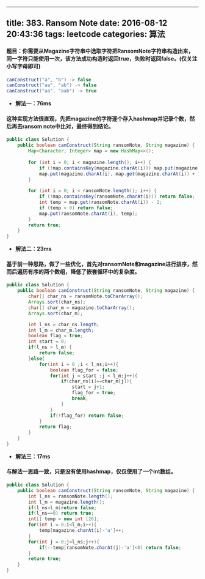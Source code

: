 
---
title: 383. Ransom Note
date: 2016-08-12 20:43:36
tags:   leetcode
categories: 算法
---
#### 题目：你需要从Magazine字符串中选取字符把RansomNote字符串构造出来，同一字符只能使用一次，该方法成功构造时返回true，失败时返回false。(仅关注小写字母即可)
<!-- more -->
``` java
canConstruct("a", "b") -> false
canConstruct("aa", "ab") -> false
canConstruct("aa", "aab") -> true
```

* **解法一：76ms**
#### 这种实现方法很直观，先把magazine的字符逐个存入hashmap并记录个数，然后再去ransom note中比对，最终得到结论。

``` java
public class Solution {
    public boolean canConstruct(String ransomNote, String magazine) {
        Map<Character, Integer> map = new HashMap<>();
        
        for (int i = 0; i < magazine.length(); i++) {
            if (!map.containsKey(magazine.charAt(i))) map.put(magazine.charAt(i), 0);
            map.put(magazine.charAt(i), map.get(magazine.charAt(i)) + 1);
        }
        
        for (int i = 0; i < ransomNote.length(); i++) {
            if (!map.containsKey(ransomNote.charAt(i))) return false;
            int temp = map.get(ransomNote.charAt(i)) - 1;
            if (temp < 0) return false;
            map.put(ransomNote.charAt(i), temp);
        }
        return true;
    }
}
``` 
* **解法二：23ms**
#### 基于前一种思路，做了一些优化，首先对ransomNote和magazine进行排序，然而后遍历有序的两个数组，降低了嵌套循环中的复杂度。
``` java
public class Solution {
    public boolean canConstruct(String ransomNote, String magazine) {
        char[] char_ns = ransomNote.toCharArray();
        Arrays.sort(char_ns);
        char[] char_m = magazine.toCharArray();
        Arrays.sort(char_m);

        int l_ns = char_ns.length;
        int l_m = char_m.length;
        boolean flag = true;
        int start = 0;
        if(l_ns > l_m) {
            return false;
        }else{
            for(int i = 0 ;i < l_ns;i++){
            	boolean flag_for = false;
                for(int j = start ;j < l_m;j++){
                    if(char_ns[i]==char_m[j]){
                        start = j+1;
                        flag_for = true;
                        break;
                    }
                }
                if(!flag_for) return false;
            }
            return flag;
        }
    }
}
``` 
* **解法三：17ms**
#### 与解法一思路一致，只是没有使用hashmap，仅仅使用了一个int数组。
``` java
public class Solution {
	public boolean canConstruct(String ransomNote, String magazine) {
	    int l_ns = ransomNote.length();
	    int l_m = magazine.length();
	    if(l_ns>l_m)return false;
	    if(l_ns==0) return true;
	    int[] temp = new int [26];
	    for(int i = 0;i<l_m;i++){
	        temp[magazine.charAt(i)-'a']++;
	    }
	    for(int j = 0;j<l_ns;j++){
	        if(--temp[ransomNote.charAt(j)-'a']<0) return false;
	    }
	    return true;
	}
}
``` 